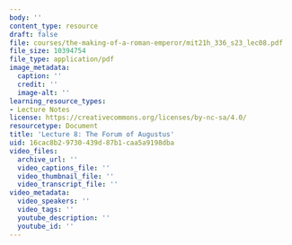 ```yaml
---
body: ''
content_type: resource
draft: false
file: courses/the-making-of-a-roman-emperor/mit21h_336_s23_lec08.pdf
file_size: 10394754
file_type: application/pdf
image_metadata:
  caption: ''
  credit: ''
  image-alt: ''
learning_resource_types:
- Lecture Notes
license: https://creativecommons.org/licenses/by-nc-sa/4.0/
resourcetype: Document
title: 'Lecture 8: The Forum of Augustus'
uid: 16cac8b2-9730-439d-87b1-caa5a9198dba
video_files:
  archive_url: ''
  video_captions_file: ''
  video_thumbnail_file: ''
  video_transcript_file: ''
video_metadata:
  video_speakers: ''
  video_tags: ''
  youtube_description: ''
  youtube_id: ''
---
```

